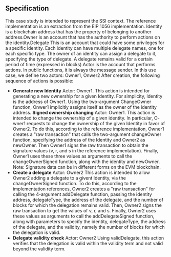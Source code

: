 ## Specification
This case study is intended to represent the SSI context. The reference implementation is an extraction from the EIP 1056 implementation.
Identity is a blockchain address that has the property of belonging to another address.Owner is an account that has the authority to perform actions on the identity.Delegate This is an account that could have some privileges for a specific identity. Each identity can have multiple delegate names, one for each specific type. The owner of an identity can assign a delegate to it, specifying the type of delegate. A delegate remains valid for a certain period of time (expressed in blocks).Actor is the account that performs actions. In public functions, it is always the message sender.
In this use case, we define two actors: Owner1, Onwer2
After creation, the following sequence of actions is possible:

- **Generate new Identity**
    Actor: Owner1. This action is intended for generating a new ownership for a given Identity.  For simplicity, Identity is the address of Owner1. Using the two-argument ChangeOwner function, Onwer1 implicitly assigns itself as the owner of the identity address.
**Signed ownership changing** 
    Actor: Owner1. This action is intended to change the ownership of a given identity. In particular, O- wner1 requests to change the ownership of the given Identity in favor of Owner2. To do this, according to the reference implementation, Owner1 creates a "raw transaction" that calls the two-argument changeOwner function, specifying the address of the Identity and Owner2 as newOwner. Then Owner1 signs the raw transaction to obtain the signature values (v, r, and s in the reference implementation). Finally, Owner1 uses these three values as arguments to call the changeOwnerSigned function, along with the identity and newOwner. Note: Signature data can be in different forms on the EVM blockchain.
- **Create a delegate**
    Actor: Owner2 This action is intended to allow Owner2 adding a delegate to a givent Identity, via the changeOwnerSigned function. To do this, according to the implementation references, Owner2 creates a "raw transaction" for calling the 4-argument addDelegate function, passing the identity address, delegateType, the address of the delegate, and the number of blocks for which the delegation remains valid. Then, Owner2 signs the raw transaction to get the values of v, r, and s. Finally, Owner2 uses these values as arguments to call the addDelegateSigned function, along with parameters to specify the identity, delegateType, the address of the delegate, and the validity, namely the number of blocks for which the delegation is valid.
- **Delegate validity check**
    Actor: Owner2 Using validDelegate, this action verifies that the delegation is valid within the validity term and not valid beyond the validity term.